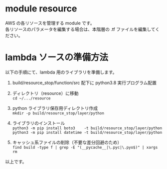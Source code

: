 # module resource
AWS の各リソースを管理する module です。<br>
各リソースのパラメータを編集する場合は、本階層の .tf ファイルを編集してください。

# lambda ソースの準備方法
以下の手順にて、lambda 用のライブラリを準備します。<br>
  1. build/resource_stop/function/src 配下に python3.8 実行プログラム配置

  2. ディレクトリ（resource）に移動<br>
    ```
    cd ~/.../resource
    ```
  3. python ライブラリ保存用ディレクトリ作成<br>
    ```
    mkdir -p build/resource_stop/layer/python
    ```
  4. ライブラリのインストール<br>
    ```
    python3 -m pip install boto3    -t build/resource_stop/layer/python
    python3 -m pip install datetime -t build/resource_stop/layer/python
    ```
  5. キャッシュ系ファイルの削除（不要な差分回避のため）<br>
    ```
    find build -type f | grep -E "(__pycache__|\.pyc|\.pyo$)" | xargs rm
    ```

以上です。
